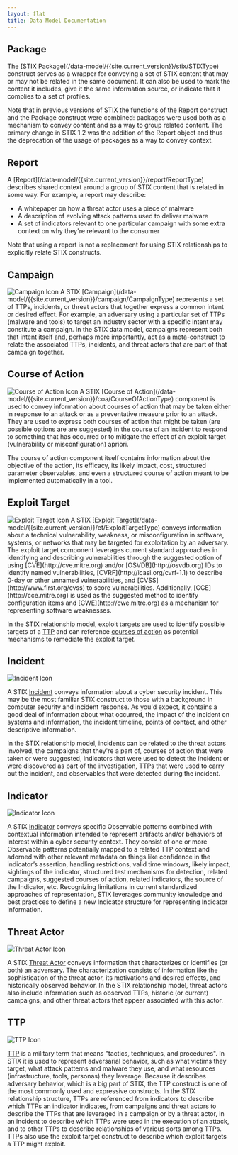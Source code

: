 ```yaml
---
layout: flat
title: Data Model Documentation
---
```


<link href="/css/data_model.css" rel="stylesheet"/>


## Package
<section class="data-model-section">
The [STIX Package](/data-model/{{site.current_version}}/stix/STIXType) construct serves as a wrapper for conveying a set of STIX content that may or may not be related in the same document. It can also be used to mark the content it includes, give it the same information source, or indicate that it complies to a set of profiles.

Note that in previous versions of STIX the functions of the Report construct and the Package construct were combined: packages were used both as a mechanism to convey content and as a way to group related content. The primary change in STIX 1.2 was the addition of the Report object and thus the deprecation of the usage of packages as a way to convey context.
</section>

## Report
<section class="data-model-section">
A [Report](/data-model/{{site.current_version}}/report/ReportType) describes shared context around a group of STIX content that is related in some way. For example, a report may describe:

- A whitepaper on how a threat actor uses a piece of malware
- A description of evolving attack patterns used to deliver malware
- A set of indicators relevant to one particular campaign with some extra context on why they're relevant to the consumer

Note that using a report is not a replacement for using STIX relationships to explicitly relate STIX constructs.
</section>

## Campaign
<section class="data-model-section">
<img src="/images/Campaign.png" class="component-img" alt="Campaign Icon" />
A STIX [Campaign](/data-model/{{site.current_version}}/campaign/CampaignType) represents a set of TTPs, incidents, or threat actors that together express a common intent or desired effect. For example, an adversary using a particular set of TTPs (malware and tools) to target an industry sector with a specific intent may constitute a campaign. In the STIX data model, campaigns represent both that intent itself and, perhaps more importantly, act as a meta-construct to relate the associated TTPs, incidents, and threat actors that are part of that campaign together.
</section>


## Course of Action
<section class="data-model-section">
<img src="/images/Course of Action.png" class="component-img" alt="Course of Action Icon" />
A STIX [Course of Action](/data-model/{{site.current_version}}/coa/CourseOfActionType) component is used to convey information about courses of action that may be taken either in response to an attack or as a preventative measure prior to an attack. They are used to express both courses of action that might be taken (are possible options are are suggested) in the course of an incident to respond to something that has occurred or to mitigate the effect of an exploit target (vulnerability or misconfiguration) apriori.

The course of action component itself contains information about the objective of the action, its efficacy, its likely impact, cost, structured parameter observables, and even a structured course of action meant to be implemented automatically in a tool.
</section>


## Exploit Target
<section class="data-model-section">
<img src="/images/Exploit Target.png" class="component-img" alt="Exploit Target Icon" />
A STIX [Exploit Target](/data-model/{{site.current_version}}/et/ExploitTargetType) conveys information about a technical vulnerability, weakness, or misconfiguration in software, systems, or networks that may be targeted for exploitation by an adversary. The exploit target component leverages current standard approaches in identifying and describing vulnerabilities through the suggested option of using [CVE](http://cve.mitre.org) and/or [OSVDB](http://osvdb.org) IDs to identify named vulnerabilities, [CVRF](http://icasi.org/cvrf-1.1) to describe 0-day or other unnamed vulnerabilities, and [CVSS](http://www.first.org/cvss‎) to score vulnerabilities. Additionally, [CCE](http://cce.mitre.org) is used as the suggested method to identify configuration items and [CWE](http://cwe.mitre.org) as a mechanism for representing software weaknesses.

In the STIX relationship model, exploit targets are used to identify possible targets of a [TTP](/data-model/{{site.current_version}}/ttp/TTPType) and can reference [courses of action](/data-model/{{site.current_version}}/coa/CourseOfActionType) as potential mechanisms to remediate the exploit target.
</section>


## Incident
<section class="data-model-section">
<img src="/images/Incident.png" class="component-img" alt="Incident Icon" />

A STIX [Incident](/data-model/{{site.current_version}}/incident/IncidentType) conveys information about a cyber security incident. This may be the most familiar STIX construct to those with a background in computer security and incident response. As you'd expect, it contains a good deal of information about what occurred, the impact of the incident on systems and information, the incident timeline, points of contact, and other descriptive information.

In the STIX relationship model, incidents can be related to the threat actors involved, the campaigns that they're a part of, courses of action that were taken or were suggested, indicators that were used to detect the incident or were discovered as part of the investigation, TTPs that were used to carry out the incident, and observables that were detected during the incident.
</section>


## Indicator
<section class="data-model-section">
<img src="/images/Indicator.png" class="component-img" alt="Indicator Icon" />

A STIX [Indicator](/data-model/{{site.current_version}}/indicator/IndicatorType) conveys specific Observable patterns combined with contextual information intended to represent artifacts and/or behaviors of interest within a cyber security context. They consist of one or more Observable patterns potentially mapped to a related TTP context and adorned with other relevant metadata on things like confidence in the indicator’s assertion, handling restrictions, valid time windows, likely impact, sightings of the indicator, structured test mechanisms for detection, related campaigns, suggested courses of action, related indicators, the source of the Indicator, etc. Recognizing limitations in current standardized approaches of representation, STIX leverages community knowledge and best practices to define a new Indicator structure for representing Indicator information.
</section>



## Threat Actor
<section class="data-model-section">
<img src="/images/Threat Actor.png" class="component-img" alt="Threat Actor Icon" />

A STIX [Threat Actor](/data-model/{{site.current_version}}/ta/ThreatActorType) conveys information that characterizes or identifies (or both) an adversary. The characterization consists of information like the sophistication of the threat actor, its motivations and desired effects, and historically observed behavior. In the STIX relationship model, threat actors also include information such as observed TTPs, historic (or current) campaigns, and other threat actors that appear associated with this actor.
</section>


## TTP
<section class="data-model-section">
<img src="/images/TTP.png" class="component-img" alt="TTP Icon" />

[TTP](/data-model/{{site.current_version}}/ttp/TTPType) is a military term that means "tactics, techniques, and procedures". In STIX it is used to represent adversarial behavior, such as what victims they target, what attack patterns and malware they use, and what resources (infrastructure, tools, personas) they leverage. Because it describes adversary behavior, which is a big part of STIX, the TTP construct is one of the most commonly used and expressive constructs. In the STIX relationship structure, TTPs are referenced from indicators to describe which TTPs an indicator indicates, from campaigns and threat actors to describe the TTPs that are leveraged in a campaign or by a threat actor, in an incident to describe which TTPs were used in the execution of an attack, and to other TTPs to describe relationships of various sorts among TTPs. TTPs also use the exploit target construct to describe which exploit targets a TTP might exploit.
</section>
